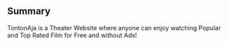 ## Summary
TontonAja is a Theater Website where anyone can enjoy watching Popular and Top Rated Film for Free and without Ads!